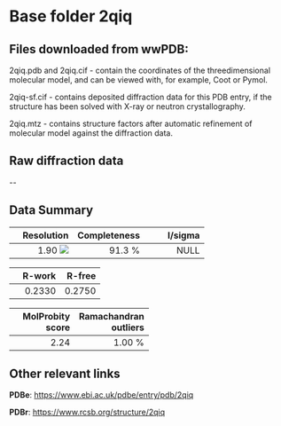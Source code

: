 # Base folder 2qiq

## Files downloaded from wwPDB:

2qiq.pdb and 2qiq.cif - contain the coordinates of the threedimensional molecular model, and can be viewed with, for example, Coot or Pymol.

2qiq-sf.cif - contains deposited diffraction data for this PDB entry, if the structure has been solved with X-ray or neutron crystallography.

2qiq.mtz - contains structure factors after automatic refinement of molecular model against the diffraction data.

## Raw diffraction data

--<br> 

## Data Summary
|   | Resolution | Completeness| I/sigma |
|---|-------------:|----------------:|--------------:|
|   |1.90 <img src="https://latex.codecogs.com/svg.latex?{\mbox{\normalfont\AA}}"/>|91.3  %|<img width=50/>NULL |

|   | **R-work**| **R-free**   
|---|-------------:|----------------:|           
||0.2330|0.2750|

|   |**MolProbity<br>score**| **Ramachandran<br>outliers** 
|---|-------------:|----------------:|
||2.24|1.00 %|

## Other relevant links 
**PDBe**:  https://www.ebi.ac.uk/pdbe/entry/pdb/2qiq
 
**PDBr**: https://www.rcsb.org/structure/2qiq 

